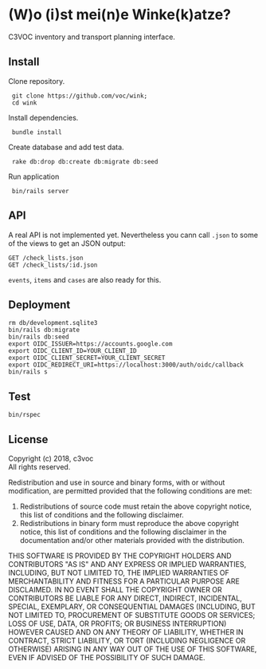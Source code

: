 # (W)o (i)st mei(n)e Winke(k)atze?

C3VOC inventory and transport planning interface.


## Install

Clone repository.

```
 git clone https://github.com/voc/wink;
 cd wink
```

Install dependencies.

```
 bundle install
```

Create database and add test data.

```
 rake db:drop db:create db:migrate db:seed
```

Run application
```
 bin/rails server
```

## API

A real API is not implemented yet. Nevertheless you cann call `.json` to some of
the views to get an JSON output:

```
GET /check_lists.json
GET /check_lists/:id.json
```

`events`, `items` and `cases` are also ready for this.


## Deployment

```shell
rm db/development.sqlite3
bin/rails db:migrate
bin/rails db:seed
export OIDC_ISSUER=https://accounts.google.com
export OIDC_CLIENT_ID=YOUR_CLIENT_ID
export OIDC_CLIENT_SECRET=YOUR_CLIENT_SECRET
export OIDC_REDIRECT_URI=https://localhost:3000/auth/oidc/callback
bin/rails s
```

## Test

```shell
bin/rspec
```


## License

Copyright (c) 2018, c3voc<br>
All rights reserved.

Redistribution and use in source and binary forms, with or without
modification, are permitted provided that the following conditions are met:

1. Redistributions of source code must retain the above copyright notice, this
   list of conditions and the following disclaimer.
2. Redistributions in binary form must reproduce the above copyright notice,
   this list of conditions and the following disclaimer in the documentation
   and/or other materials provided with the distribution.

THIS SOFTWARE IS PROVIDED BY THE COPYRIGHT HOLDERS AND CONTRIBUTORS "AS IS" AND
ANY EXPRESS OR IMPLIED WARRANTIES, INCLUDING, BUT NOT LIMITED TO, THE IMPLIED
WARRANTIES OF MERCHANTABILITY AND FITNESS FOR A PARTICULAR PURPOSE ARE
DISCLAIMED. IN NO EVENT SHALL THE COPYRIGHT OWNER OR CONTRIBUTORS BE LIABLE FOR
ANY DIRECT, INDIRECT, INCIDENTAL, SPECIAL, EXEMPLARY, OR CONSEQUENTIAL DAMAGES
(INCLUDING, BUT NOT LIMITED TO, PROCUREMENT OF SUBSTITUTE GOODS OR SERVICES;
LOSS OF USE, DATA, OR PROFITS; OR BUSINESS INTERRUPTION) HOWEVER CAUSED AND
ON ANY THEORY OF LIABILITY, WHETHER IN CONTRACT, STRICT LIABILITY, OR TORT
(INCLUDING NEGLIGENCE OR OTHERWISE) ARISING IN ANY WAY OUT OF THE USE OF THIS
SOFTWARE, EVEN IF ADVISED OF THE POSSIBILITY OF SUCH DAMAGE.
